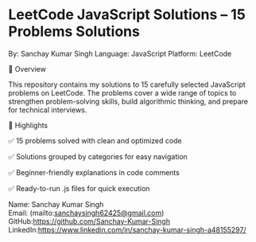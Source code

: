 <h1>LeetCode JavaScript Solutions – 15 Problems Solutions </h1>

By: Sanchay Kumar Singh
Language: JavaScript 
Platform: LeetCode

📌 Overview

This repository contains my solutions to 15 carefully selected JavaScript problems on LeetCode.
The problems cover a wide range of topics to strengthen problem-solving skills, build algorithmic thinking, and prepare for technical interviews.

🌟 Highlights

✅ 15 problems solved with clean and optimized code

✅ Solutions grouped by categories for easy navigation

✅ Beginner-friendly explanations in code comments

✅ Ready-to-run .js files for quick execution


Name: Sanchay Kumar Singh <br/>
Email: (mailto:sanchaysingh62425@gmail.com) <br/>
GitHub:https://github.com/Sanchay-Kumar-Singh <br/>
LinkedIn:https://www.linkedin.com/in/sanchay-kumar-singh-a48155297/
